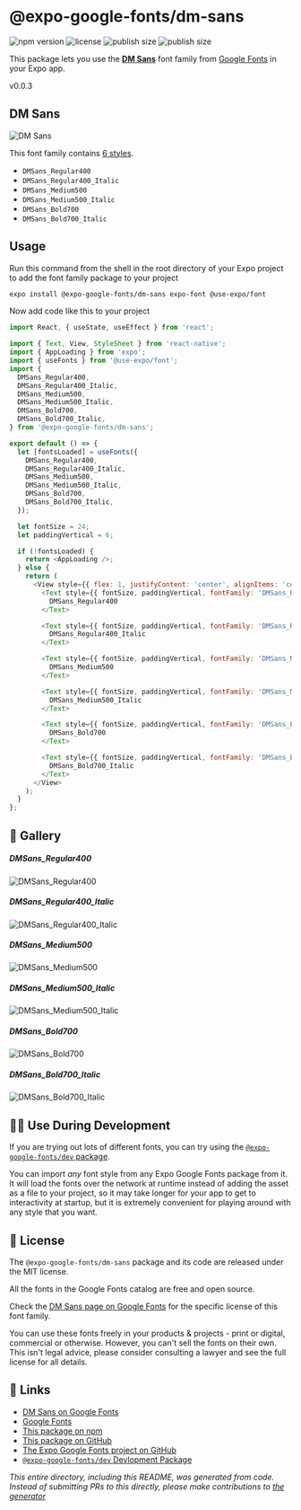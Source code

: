 # @expo-google-fonts/dm-sans

![npm version](https://flat.badgen.net/npm/v/@expo-google-fonts/dm-sans)
![license](https://flat.badgen.net/github/license/expo/google-fonts)
![publish size](https://flat.badgen.net/packagephobia/install/@expo-google-fonts/dm-sans)
![publish size](https://flat.badgen.net/packagephobia/publish/@expo-google-fonts/dm-sans)

This package lets you use the [**DM Sans**](https://fonts.google.com/specimen/DM+Sans) font family from [Google Fonts](https://fonts.google.com/) in your Expo app.

v0.0.3

## DM Sans

![DM Sans](./font-family.png)

This font family contains [6 styles](#-gallery).

- `DMSans_Regular400`
- `DMSans_Regular400_Italic`
- `DMSans_Medium500`
- `DMSans_Medium500_Italic`
- `DMSans_Bold700`
- `DMSans_Bold700_Italic`

## Usage

Run this command from the shell in the root directory of your Expo project to add the font family package to your project
```sh
expo install @expo-google-fonts/dm-sans expo-font @use-expo/font
```

Now add code like this to your project
```js
import React, { useState, useEffect } from 'react';

import { Text, View, StyleSheet } from 'react-native';
import { AppLoading } from 'expo';
import { useFonts } from '@use-expo/font';
import {
  DMSans_Regular400,
  DMSans_Regular400_Italic,
  DMSans_Medium500,
  DMSans_Medium500_Italic,
  DMSans_Bold700,
  DMSans_Bold700_Italic,
} from '@expo-google-fonts/dm-sans';

export default () => {
  let [fontsLoaded] = useFonts({
    DMSans_Regular400,
    DMSans_Regular400_Italic,
    DMSans_Medium500,
    DMSans_Medium500_Italic,
    DMSans_Bold700,
    DMSans_Bold700_Italic,
  });

  let fontSize = 24;
  let paddingVertical = 6;

  if (!fontsLoaded) {
    return <AppLoading />;
  } else {
    return (
      <View style={{ flex: 1, justifyContent: 'center', alignItems: 'center' }}>
        <Text style={{ fontSize, paddingVertical, fontFamily: 'DMSans_Regular400' }}>
          DMSans_Regular400
        </Text>

        <Text style={{ fontSize, paddingVertical, fontFamily: 'DMSans_Regular400_Italic' }}>
          DMSans_Regular400_Italic
        </Text>

        <Text style={{ fontSize, paddingVertical, fontFamily: 'DMSans_Medium500' }}>
          DMSans_Medium500
        </Text>

        <Text style={{ fontSize, paddingVertical, fontFamily: 'DMSans_Medium500_Italic' }}>
          DMSans_Medium500_Italic
        </Text>

        <Text style={{ fontSize, paddingVertical, fontFamily: 'DMSans_Bold700' }}>
          DMSans_Bold700
        </Text>

        <Text style={{ fontSize, paddingVertical, fontFamily: 'DMSans_Bold700_Italic' }}>
          DMSans_Bold700_Italic
        </Text>
      </View>
    );
  }
};

```

## 🔡 Gallery

##### DMSans_Regular400
![DMSans_Regular400](./e518fdb0a5c0ebe0d1d1b02a9025067837e79d235418ab9dc8366e7ce87fad55.ttf.png)

##### DMSans_Regular400_Italic
![DMSans_Regular400_Italic](./de4a1215c7928ebdd157181021531f87614894038bb9396b05826b7ae9595611.ttf.png)

##### DMSans_Medium500
![DMSans_Medium500](./683cd0ce949642886f9652656cfe66d569a79d1530fcde104214769c266ae121.ttf.png)

##### DMSans_Medium500_Italic
![DMSans_Medium500_Italic](./c3126b61a6d535d42dd4e6e4eb66648863d4d4f9bf639d63da74d20cb3fa1fb4.ttf.png)

##### DMSans_Bold700
![DMSans_Bold700](./940d8601e85100233071b73474474f0ea11612beecddd6da32efb7cd8a3971bd.ttf.png)

##### DMSans_Bold700_Italic
![DMSans_Bold700_Italic](./579b8c8cd4a4fd71ee7ac563e399eacbcba63f3f8556516c95830d98bb9fbae9.ttf.png)


## 👩‍💻 Use During Development

If you are trying out lots of different fonts, you can try using the [`@expo-google-fonts/dev` package](https://github.com/expo/google-fonts/tree/master/font-packages/dev#readme).

You can import *any* font style from any Expo Google Fonts package from it. It will load the fonts
over the network at runtime instead of adding the asset as a file to your project, so it may take longer
for your app to get to interactivity at startup, but it is extremely convenient
for playing around with any style that you want.

## 📖 License

The `@expo-google-fonts/dm-sans` package and its code are released under the MIT license.

All the fonts in the Google Fonts catalog are free and open source.

Check the [DM Sans page on Google Fonts](https://fonts.google.com/specimen/DM+Sans) for the specific license of this font family.

You can use these fonts freely in your products & projects - print or digital, commercial or otherwise. However, you can't sell the fonts on their own. This isn't legal advice, please consider consulting a lawyer and see the full license for all details.

## 🔗 Links

- [DM Sans on Google Fonts](https://fonts.google.com/specimen/DM+Sans)
- [Google Fonts](https://fonts.google.com/)
- [This package on npm](https://www.npmjs.com/package/@expo-google-fonts/dm-sans)
- [This package on GitHub](https://github.com/expo/google-fonts/tree/master/font-packages/dm-sans)
- [The Expo Google Fonts project on GitHub](https://github.com/expo/google-fonts)
- [`@expo-google-fonts/dev` Devlopment Package](https://github.com/expo/google-fonts/tree/master/font-packages/dev)


*This entire directory, including this README, was generated from code. Instead of submitting PRs to this directly, please make contributions to [the generator](https://github.com/expo/google-fonts/tree/master/packages/generator)*
